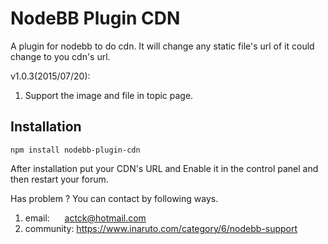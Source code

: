 # NodeBB Plugin CDN

A plugin for nodebb to do cdn. It will change any static file's url of it could change to you cdn's url.

v1.0.3(2015/07/20):<br/>
1. Support the image and file in topic page.


## Installation

    npm install nodebb-plugin-cdn

After installation put your CDN's URL and Enable it in the control panel and then restart your forum.

Has problem ? You can contact by following ways.<br/>
1. email:&nbsp;&nbsp;&nbsp;&nbsp;&nbsp;&nbsp;actck@hotmail.com<br/>
2. community:&nbsp;https://www.inaruto.com/category/6/nodebb-support
